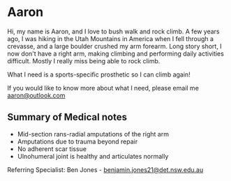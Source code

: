 # Aaron
Hi, my name is Aaron, and I love to bush walk and rock climb. A few years ago, I was hiking in the Utah Mountains in America when I fell through a crevasse, and a large boulder crushed my arm forearm. Long story short, I now don't have a right arm, making climbing and performing daily activities difficult. Mostly I really miss being able to rock climb.

What I need is a sports-specific prosthetic so I can climb again!

If you would like to know more about what I need, please email me aaron@outlook.com

## Summary of Medical notes
- Mid-section rans-radial amputations of the right arm
- Amputations due to trauma beyond repair
- No adherent scar tissue
- Ulnohumeral joint is healthy and articulates normally

Referring Specialist: Ben Jones - benjamin.jones21@det.nsw.edu.au
